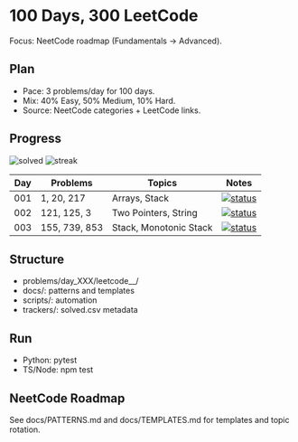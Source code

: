 # 100 Days, 300 LeetCode

Focus: NeetCode roadmap (Fundamentals → Advanced).

## Plan
- Pace: 3 problems/day for 100 days.
- Mix: 40% Easy, 50% Medium, 10% Hard.
- Source: NeetCode categories + LeetCode links.

## Progress
![solved](https://img.shields.io/badge/solved-9%2F300-blue) ![streak](https://img.shields.io/badge/streak-3_days-green)

| Day | Problems | Topics | Notes |
| --- | --- | --- | --- |
| 001 | 1, 20, 217 | Arrays, Stack | [![status](https://img.shields.io/badge/status-✅%20Complete-success.svg)](problems/day_001/README.md) |
| 002 | 121, 125, 3 | Two Pointers, String | [![status](https://img.shields.io/badge/status-✅%20Complete-success.svg)](problems/day_002/README.md) |
| 003 | 155, 739, 853 | Stack, Monotonic Stack | [![status](https://img.shields.io/badge/status-✅%20Complete-success.svg)](problems/day_003/README.md) |

## Structure
- problems/day_XXX/leetcode_<id>_<kebab-title>/
- docs/: patterns and templates
- scripts/: automation
- trackers/: solved.csv metadata

## Run
- Python: pytest
- TS/Node: npm test

## NeetCode Roadmap
See docs/PATTERNS.md and docs/TEMPLATES.md for templates and topic rotation.
